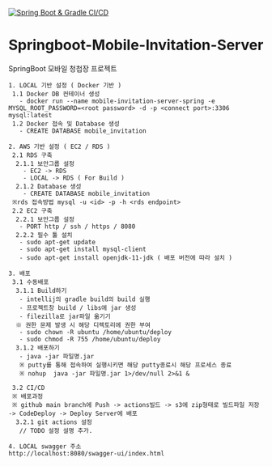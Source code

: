 [![Spring Boot & Gradle CI/CD](https://github.com/2YeongHoon/Springboot-Mobile-Invitation-Server/actions/workflows/cicd.yml/badge.svg)](https://github.com/2YeongHoon/Springboot-Mobile-Invitation-Server/actions/workflows/cicd.yml)

# Springboot-Mobile-Invitation-Server

SpringBoot 모바일 청첩장 프로젝트

```
1. LOCAL 기반 설정 ( Docker 기반 )
 1.1 Docker DB 컨테이너 생성
   - docker run --name mobile-invitation-server-spring -e MYSQL_ROOT_PASSWORD=<root password> -d -p <connect port>:3306 mysql:latest
 1.2 Docker 접속 및 Database 생성
   - CREATE DATABASE mobile_invitation
```

```
2. AWS 기반 설정 ( EC2 / RDS )
 2.1 RDS 구축
  2.1.1 보안그룹 설정
    - EC2 -> RDS
    - LOCAL -> RDS ( For Build )
  2.1.2 Database 생성
    - CREATE DATABASE mobile_invitation
 ※rds 접속방법 mysql -u <id> -p -h <rds endpoint>
 2.2 EC2 구축
  2.2.1 보안그룹 설정
   - PORT http / ssh / https / 8080
  2.2.2 필수 툴 설치 
   - sudo apt-get update
   - sudo apt-get install mysql-client
   - sudo apt-get install openjdk-11-jdk ( 배포 버전에 따라 설치 )
```

```
3. 배포
 3.1 수동배포
  3.1.1 Build하기
   - intellij의 gradle build의 build 실행
   - 프로젝트창 build / libs에 jar 생성
   - filezilla로 jar파일 옮기기
  ※ 권한 문제 발생 시 해당 디렉토리에 권한 부여
   - sudo chown -R ubuntu /home/ubuntu/deploy
   - sudo chmod -R 755 /home/ubuntu/deploy
  3.1.2 배포하기
   - java -jar 파일명.jar
   ※ putty를 통해 접속하여 실행시키면 해당 putty종료시 해당 프로세스 종료
   ※ nohup  java -jar 파일명.jar 1>/dev/null 2>&1 &
   
 3.2 CI/CD
 ※ 배포과정
 ※ github main branch에 Push -> actions빌드 -> s3에 zip형태로 빌드파일 저장 -> CodeDeploy -> Deploy Server에 배포
  3.2.1 git actions 설정
   // TODO 설정 설명 추가.
```

```
4. LOCAL swagger 주소
http://localhost:8080/swagger-ui/index.html
```
